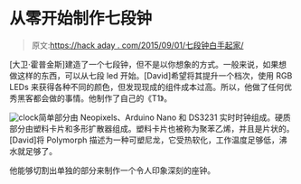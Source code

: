 # 从零开始制作七段钟

> 原文:[https://hack aday . com/2015/09/01/七段钟白手起家/](https://hackaday.com/2015/09/01/seven-segment-clock-made-from-scratch/)

[大卫·霍普金斯]建造了一个七段钟，但不是以你想象的方式。一般来说，如果想做这样的东西，可以从七段 led 开始。[David]希望将其提升一个档次，使用 RGB LEDs 来获得各种不同的颜色，但发现现成的组件成本过高。所以，他做了任何优秀黑客都会做的事情。他制作了自己的《T1》。

![clock](../Images/24785c52abc802c684bf93a84e5bdf4b.png)简单部分由 Neopixels、Arduino Nano 和 DS3231 实时时钟组成。硬质部分由塑料卡片和多形扩散器组成。塑料卡片也被称为聚苯乙烯，并且是片状的。[David]将 Polymorph 描述为一种可塑尼龙，它受热软化，工作温度足够低，沸水就足够了。

他能够切割出单独的部分来制作一个令人印象深刻的座钟。